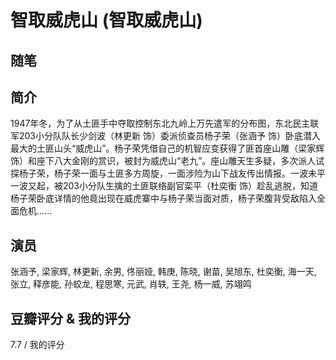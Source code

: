 # 智取威虎山 (智取威虎山)

## 随笔

## 简介

1947年冬，为了从土匪手中夺取控制东北九岭上万先遣军的分布图，东北民主联军203小分队队长少剑波（林更新 饰）委派侦查员杨子荣（张涵予 饰）卧底潜入最大的土匪山头“威虎山”。杨子荣凭借自己的机智应变获得了匪首座山雕（梁家辉 饰）和座下八大金刚的赏识，被封为威虎山“老九”。座山雕天生多疑，多次派人试探杨子荣，杨子荣一面与土匪多方周旋，一面涉险为山下战友传出情报。一波未平一波又起，被203小分队生擒的土匪联络副官栾平（杜奕衡 饰）趁乱逃脱，知道杨子荣卧底详情的他竟出现在威虎寨中与杨子荣当面对质，杨子荣腹背受敌陷入全面危机......

## 演员

张涵予, 梁家辉, 林更新, 余男, 佟丽娅, 韩庚, 陈晓, 谢苗, 吴旭东, 杜奕衡, 海一天, 张立, 释彦能, 孙蛟龙, 程思寒, 元武, 肖轶, 王尧, 杨一威, 苏翊鸣

## 豆瓣评分 & 我的评分

7.7 / 我的评分
